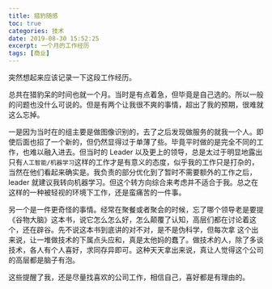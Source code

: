 ```yaml
---
title: 猎豹随感
toc: true
categories: 技术
date: 2019-08-30 15:52:25
excerpt: 一个月的工作经历
tags: [商业]
---
```


突然想起来应该记录一下这段工作经历。

总共在猎豹呆的时间也就一个月。当时是有点着急，但毕竟是自己选的。所以一般的问题也没什么可说的。但是有两个让我很不爽的事情，超出了我的预期，很难就这么忘掉。



一是因为当时在的组主要是做图像识别的，去了之后发现做服务的就我一个人。即使后面也招了一个新的，但仍然显得过于单薄了些。毕竟平时做的是完全不同的工作，也难以融入进去。但当时的 Leader 以及更上的领导，总是太过于明显地露出只有`人工智能/机器学习`这样的工作才是有意义的态度，似乎我的工作只是打杂的，当然在他们看起来确实是。我负责的部分优化到了暂时不需要额外的工作之后，leader 就建议我转向机器学习。但这个转方向综合来考虑并不适合于我。总之在这样的一种被轻视的环境下工作，还是蛮痛苦的一件事。



另一个是一件更奇怪的事情。经常在聚餐或者聚会的时候，忘了哪个领导老是要提《谷物大脑》这本书，说它怎么怎么好，怎么颠覆了认知，高层们都在讨论着这个，还在辟谷。先不说这本书到底讲的对不对，是不是伪科学，但每次拿 这个出来说，让一堆做技术的下属点头应和，真是太他妈的蠢了。做技术的人，除了多谈技术，各人有个人喜好，求同存异即可。这种天天拿出来说，真让人觉得这个公司的高层都是脑子有泡。



这些提醒了我，还是尽量找喜欢的公司工作，相信自己，喜好都是有理由的。

